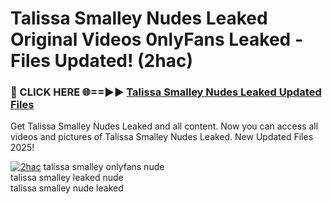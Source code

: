 # Talissa Smalley Nudes Leaked Original Videos 0nlyFans Leaked - Files Updated! (2hac)

<h3>🔴 CLICK HERE 🌐==►► <a href="https://tinyurl.com/5h6xmrr3" rel="nofollow">Talissa Smalley Nudes Leaked Updated Files</a></h3>

Get Talissa Smalley Nudes Leaked and all content. Now you can access all videos and pictures of Talissa Smalley Nudes Leaked. New Updated Files 2025!

[![2hac](https://i.imgur.com/KVD873Z.gif)](https://tinyurl.com/5h6xmrr3)
talissa smalley onlyfans nude<br>
talissa smalley leaked nude<br>
talissa smalley nude leaked